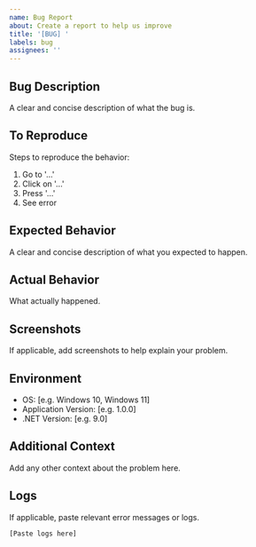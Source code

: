 ```yaml
---
name: Bug Report
about: Create a report to help us improve
title: '[BUG] '
labels: bug
assignees: ''
---
```


## Bug Description
A clear and concise description of what the bug is.

## To Reproduce
Steps to reproduce the behavior:
1. Go to '...'
2. Click on '...'
3. Press '...'
4. See error

## Expected Behavior
A clear and concise description of what you expected to happen.

## Actual Behavior
What actually happened.

## Screenshots
If applicable, add screenshots to help explain your problem.

## Environment
- OS: [e.g. Windows 10, Windows 11]
- Application Version: [e.g. 1.0.0]
- .NET Version: [e.g. 9.0]

## Additional Context
Add any other context about the problem here.

## Logs
If applicable, paste relevant error messages or logs.

```
[Paste logs here]
```
